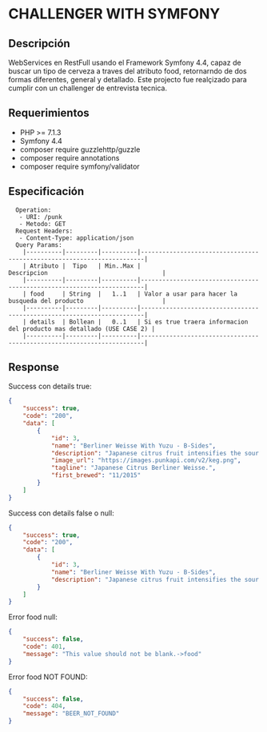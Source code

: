 # CHALLENGER WITH SYMFONY

## Descripción

WebServices en RestFull usando el Framework Symfony 4.4, capaz de buscar un tipo de cerveza a traves del atributo food, retornarndo de dos formas diferentes, general y detallado. Este projecto fue realçizado para cumplir con un challenger de entrevista tecnica.

## Requerimientos

- PHP >= 7.1.3
- Symfony 4.4
- composer require guzzlehttp/guzzle
- composer require annotations
- composer require symfony/validator

## Especificación
      Operation:
       - URI: /punk
       - Metodo: GET
      Request Headers:
       - Content-Type: application/json
      Query Params:
        |----------|---------|----------|-----------------------------------------------------------------------|
        | Atributo |  Tipo   | Min..Max |                            Descripcion                                |
        |----------|---------|----------|-----------------------------------------------------------------------|
        | food     | String  |   1..1   | Valor a usar para hacer la busqueda del producto                      | 
        |----------|---------|----------|-----------------------------------------------------------------------|
        | details  | Bollean |   0..1   | Si es true traera informacion del producto mas detallado (USE CASE 2) | 
        |----------|---------|----------|-----------------------------------------------------------------------|
        
## Response
Success con details true:
```json
{
    "success": true,
    "code": "200",
    "data": [
        {
            "id": 3,
            "name": "Berliner Weisse With Yuzu - B-Sides",
            "description": "Japanese citrus fruit intensifies the sour nature of this German classic.",
            "image_url": "https://images.punkapi.com/v2/keg.png",
            "tagline": "Japanese Citrus Berliner Weisse.",
            "first_brewed": "11/2015"
        }
    ]
}
```
Success con details false o null:
```json
{
    "success": true,
    "code": "200",
    "data": [
        {
            "id": 3,
            "name": "Berliner Weisse With Yuzu - B-Sides",
            "description": "Japanese citrus fruit intensifies the sour nature of this German classic."
        }
    ]
}
```
Error food null:
```json
{
    "success": false,
    "code": 401,
    "message": "This value should not be blank.->food"
}
```
Error food NOT FOUND:
```json
{
    "success": false,
    "code": 404,
    "message": "BEER_NOT_FOUND"
}
```